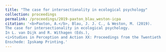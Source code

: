 ```yaml
---
title: "The case for intersectionality in ecological psychology"
collection: proceedings
permalink: /proceedings/2019-paxton_blau_weston-icpa
citation: '<b>Paxton, A.</b>, Blau, J. J. C., & Weston, M. (2019).
The case for intersectionality in ecological psychology.
In L. van Dijk and R. Withagen (Eds.),
<i>Studies in Perception and Action XX: Proceedings from the Twentieth International Conference on Perception and Action</i>.
Enschede: Ipskamp Printing.'
---
```

